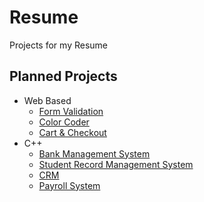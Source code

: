 # Resume
Projects for my Resume

## Planned Projects
- Web Based
  - [Form Validation](/tree/main/FormValidation)
  - [Color Coder](tree/main/ColorCoder)
  - [Cart & Checkout](tree/main/CartCheckOut)
- C++
  - [Bank Management System](tree/main/BankManagementSystem)
  - [Student Record Management System](tree/main/StudentRecordManagementSystem)
  - [CRM](tree/main/CRM)
  - [Payroll System](tree/main/PayrollSystem)